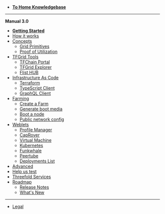 - [**To Home Knowledgebase**](!@threefold:threefold_home)
-----------
**Manual 3.0**
- [**Getting Started**](@tfgrid3_getstarted)
- [How it works](grid3_howitworks)
- [Concepts](manual3_home_new)
    - [Grid Primitives](threefold:tfgrid_primitives)
    - [Proof of Utilization](proof_of_utilization_manual)
- [TFGrid Tools](tfgrid_services)
    - [TFChain Portal](tfchain_portal_home)
    - [TFGrid Explorer](explorer_home)
    - [Flist HUB](flist_hub)
- [Infrastructure As Code](manual3_iac_home)
    - [Terraform](@grid3_terraform_home)
    - [TypeScript Client](@grid3_javascript_home)
    - [GraphQL Client](@graphql)
- [Farming](farming)
  - [Create a Farm](create_farm)
  - [Generate boot media](boot_media)
  - [Boot a node](booting_node)
  - [Public network config](public_config)
- [Weblets](weblets_home)
  - [Profile Manager](weblets_profile_manager)
  - [CapRover](weblets_caprover)
  - [Virtual Machine](weblets_vm)
  - [Kubernetes](weblets_k8s)
  - [Funkwhale](weblets_funkwhale)
  - [Peertube](weblets_peertube)
  - [Deployments List](weblets_deployments_list)
- [Advanced](advanced)
- [Help us test](@testing_home)
- [Threefold Services](manual3_tfservices)
- [Roadmap](threefold:roadmap_grid)
  - [Release Notes](releasenotes3)
  - [What's New](grid3_new)
------------
- [Legal](!@legal:legal_home)


<!-- - [Definitions & Concepts](@threefold:definitions_concepts) -->
<!-- - [Concepts](grid3_definitions) -->
<!-- - [What you need to know](@grid3_developer_basics) -->
<!-- - [How it works](grid3_howitworks) -->


<!-- - [Howto](tfgrid3_howto)
  - [Planetary Network](@grid3_planetary_network)
  - [Quantum Safe Storage System](@threefold:qsss_home) -->